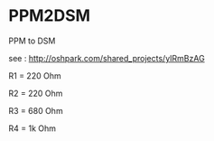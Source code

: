 # PPM2DSM
PPM to DSM

see : http://oshpark.com/shared_projects/yIRmBzAG

R1 = 220 Ohm

R2 = 220 Ohm

R3 = 680 Ohm

R4 =  1k Ohm
